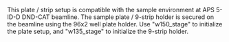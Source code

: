 This plate / strip setup is compatible with the sample environment at APS 5-ID-D DND-CAT beamline. The sample plate / 9-strip holder is secured on the beamline using the 96x2 well plate holder. Use "w150_stage" to initialize the plate setup, and "w135_stage" to initialize the 9-strip holder.

